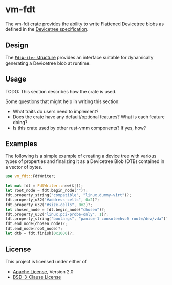 # vm-fdt

The vm-fdt crate provides the ability to write Flattened Devicetree blobs as defined in the
[Devicetree specification](https://devicetree-specification.readthedocs.io/en/stable/flattened-format.html).

## Design

The [`FdtWriter` structure](src/writer.rs) provides an interface suitable
for dynamically generating a Devicetree blob at runtime.

## Usage

TODO: This section describes how the crate is used.

Some questions that might help in writing this section:
- What traits do users need to implement?
- Does the crate have any default/optional features? What is each feature
  doing?
- Is this crate used by other rust-vmm components? If yes, how?

## Examples

The following is a simple example of creating a device tree with various
types of properties and finalizing it as a Devicetree Blob (DTB) contained
in a vector of bytes.

```rust
use vm_fdt::FdtWriter;

let mut fdt = FdtWriter::new(&[]);
let root_node = fdt.begin_node("")?;
fdt.property_string("compatible", "linux,dummy-virt")?;
fdt.property_u32("#address-cells", 0x2)?;
fdt.property_u32("#size-cells", 0x2)?;
let chosen_node = fdt.begin_node("chosen")?;
fdt.property_u32("linux,pci-probe-only", 1)?;
fdt.property_string("bootargs", "panic=-1 console=hvc0 root=/dev/vda")?;
fdt.end_node(chosen_node)?;
fdt.end_node(root_node)?;
let dtb = fdt.finish(0x1000)?;
```

## License

This project is licensed under either of

- [Apache License](http://www.apache.org/licenses/LICENSE-2.0), Version 2.0
- [BSD-3-Clause License](https://opensource.org/licenses/BSD-3-Clause)
